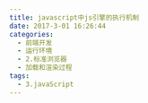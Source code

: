 ```yaml
---
title: javascript中js引擎的执行机制
date: 2017-3-01 16:26:44
categories:
  - 前端开发
  - 运行环境
  - 2.标准浏览器
  - 加载和渲染过程
tags:
  - 3.javaScript
---
```

